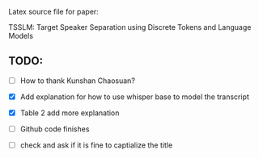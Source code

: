 Latex source file for paper:

TSSLM: Target Speaker Separation using Discrete Tokens and Language Models


## TODO:

- [ ] How to thank Kunshan Chaosuan?
- [x] Add explanation for how to use whisper base to model the transcript
- [x] Table 2 add more explanation 
- [ ] Github code finishes
- [ ] check and ask if it is fine to captialize the title



